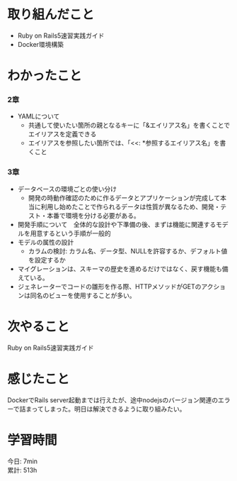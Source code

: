# 取り組んだこと       
- Ruby on Rails5速習実践ガイド
- Docker環境構築
# わかったこと 
### 2章
- YAMLについて
    - 共通して使いたい箇所の親となるキーに「&エイリアス名」を書くことでエイリアスを定義できる
    - エイリアスを参照したい箇所では、「<<: *参照するエイリアス名」を書くこと
### 3章
- データベースの環境ごとの使い分け
    - 開発の時動作確認のために作るデータとアプリケーションが完成して本当に利用し始めたことで作られるデータは性質が異なるため、開発・テスト・本番で環境を分ける必要がある。
- 開発手順について　全体的な設計や下準備の後、まずは機能に関連するモデルを用意するという手順が一般的
- モデルの属性の設計
    - カラムの検討: カラム名、データ型、NULLを許容するか、デフォルト値を設定するか
- マイグレーションは、スキーマの歴史を進めるだけではなく、戻す機能も備えている。
- ジェネレーターでコードの雛形を作る際、HTTPメソッドがGETのアクションは同名のビューを使用することが多い。
# 次やること  
Ruby on Rails5速習実践ガイド  
# 感じたこと
DockerでRails server起動までは行えたが、途中nodejsのバージョン関連のエラーで詰まってしまった。明日は解決できるように取り組みたい。    
# 学習時間  
今日: 7min      
累計: 513h    
